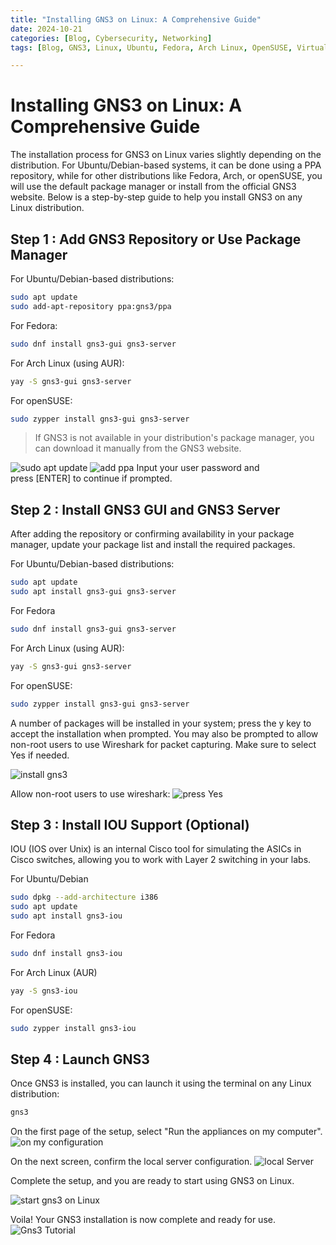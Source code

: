 ```yaml
---
title: "Installing GNS3 on Linux: A Comprehensive Guide"
date: 2024-10-21
categories: [Blog, Cybersecurity, Networking]
tags: [Blog, GNS3, Linux, Ubuntu, Fedora, Arch Linux, OpenSUSE, Virtualization, IT Skills, Networking, CCNA, CompTIA Network+]

---
```


# Installing GNS3 on Linux: A Comprehensive Guide
The installation process for GNS3 on Linux varies slightly depending on the distribution. For Ubuntu/Debian-based systems, it can be done using a PPA repository, while for other distributions like Fedora, Arch, or openSUSE, you will use the default package manager or install from the official GNS3 website. Below is a step-by-step guide to help you install GNS3 on any Linux distribution.

## Step 1 : Add GNS3 Repository or Use Package Manager 
For Ubuntu/Debian-based distributions:
```bash
sudo apt update
sudo add-apt-repository ppa:gns3/ppa

```
For Fedora:

```bash
sudo dnf install gns3-gui gns3-server 
```
For Arch Linux (using AUR):
```bash
yay -S gns3-gui gns3-server
```
For openSUSE:
```bash
sudo zypper install gns3-gui gns3-server
```


> If GNS3 is not available in your distribution's package manager, you can download it manually from the GNS3 website.

![sudo apt update ](assets/GNS3/1.png)
![add ppa ](assets/GNS3/2.png)
Input your user password and press [ENTER] to continue if prompted.

## Step 2 : Install GNS3 GUI and GNS3 Server 
After adding the repository or confirming availability in your package manager, update your package list and install the required packages.

For Ubuntu/Debian-based distributions:
```bash
sudo apt update
sudo apt install gns3-gui gns3-server

```

For Fedora
```bash
sudo dnf install gns3-gui gns3-server
```

For Arch Linux (using AUR):
```bash
yay -S gns3-gui gns3-server
```

For openSUSE:
```bash
sudo zypper install gns3-gui gns3-server

```
A number of packages will be installed in your system; press the y key to accept the installation when prompted. You may also be prompted to allow non-root users to use Wireshark for packet capturing. Make sure to select Yes if needed.

![install gns3](assets/GNS3/5.png)

Allow non-root users to use wireshark:
![press Yes](assets/GNS3/6.png)

## Step 3 : Install IOU Support (Optional)
IOU (IOS over Unix) is an internal Cisco tool for simulating the ASICs in Cisco switches, allowing you to work with Layer 2 switching in your labs.

For Ubuntu/Debian 
```bash
sudo dpkg --add-architecture i386
sudo apt update
sudo apt install gns3-iou

```

For Fedora
```bash
sudo dnf install gns3-iou
```

For Arch Linux (AUR)
```bash
yay -S gns3-iou
```
For openSUSE:
```bash
sudo zypper install gns3-iou
```

## Step 4 : Launch GNS3
Once GNS3 is installed, you can launch it using the terminal on any Linux distribution:
```bash
gns3
```
On the first page of the setup, select "Run the appliances on my computer".
![on my configuration](assets/GNS3/8.png)


On the next screen, confirm the local server configuration.
![local Server](assets/GNS3/9.png)

Complete the setup, and you are ready to start using GNS3 on Linux.

![start gns3 on Linux](assets/GNS3/10.png)

Voila! Your GNS3 installation is now complete and ready for use.
![Gns3 Tutorial](assets/GNS3/11.png)


